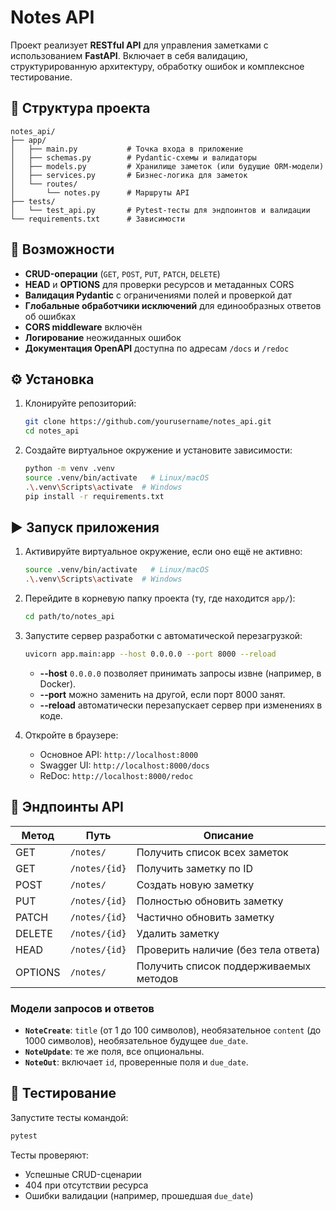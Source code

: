 # Notes API

Проект реализует **RESTful API** для управления заметками с использованием **FastAPI**. Включает в себя валидацию, структурированную архитектуру, обработку ошибок и комплексное тестирование.

## 📁 Структура проекта

```
notes_api/
├── app/
│   ├── main.py           # Точка входа в приложение
│   ├── schemas.py        # Pydantic-схемы и валидаторы
│   ├── models.py         # Хранилище заметок (или будущие ORM-модели)
│   ├── services.py       # Бизнес-логика для заметок
│   └── routes/
│       └── notes.py      # Маршруты API
├── tests/
│   └── test_api.py       # Pytest-тесты для эндпоинтов и валидации
└── requirements.txt      # Зависимости
```

## 🚀 Возможности

* **CRUD-операции** (`GET`, `POST`, `PUT`, `PATCH`, `DELETE`)
* **HEAD** и **OPTIONS** для проверки ресурсов и метаданных CORS
* **Валидация Pydantic** с ограничениями полей и проверкой дат
* **Глобальные обработчики исключений** для единообразных ответов об ошибках
* **CORS middleware** включён
* **Логирование** неожиданных ошибок
* **Документация OpenAPI** доступна по адресам `/docs` и `/redoc`

## ⚙️ Установка

1. Клонируйте репозиторий:

   ```bash
   git clone https://github.com/yourusername/notes_api.git
   cd notes_api
   ```

2. Создайте виртуальное окружение и установите зависимости:

   ```bash
   python -m venv .venv
   source .venv/bin/activate   # Linux/macOS
   .\.venv\Scripts\activate  # Windows
   pip install -r requirements.txt
   ```

## ▶️ Запуск приложения

1. Активируйте виртуальное окружение, если оно ещё не активно:

   ```bash
   source .venv/bin/activate   # Linux/macOS
   .\.venv\Scripts\activate  # Windows
   ```

2. Перейдите в корневую папку проекта (ту, где находится `app/`):

   ```bash
   cd path/to/notes_api
   ```

3. Запустите сервер разработки с автоматической перезагрузкой:

   ```bash
   uvicorn app.main:app --host 0.0.0.0 --port 8000 --reload
   ```

   * **--host** `0.0.0.0` позволяет принимать запросы извне (например, в Docker).
   * **--port** можно заменить на другой, если порт 8000 занят.
   * **--reload** автоматически перезапускает сервер при изменениях в коде.

4. Откройте в браузере:

   * Основное API: `http://localhost:8000`
   * Swagger UI: `http://localhost:8000/docs`
   * ReDoc: `http://localhost:8000/redoc`

## 📑 Эндпоинты API

| Метод   | Путь          | Описание                               |
| ------- | ------------- | -------------------------------------- |
| GET     | `/notes/`     | Получить список всех заметок           |
| GET     | `/notes/{id}` | Получить заметку по ID                 |
| POST    | `/notes/`     | Создать новую заметку                  |
| PUT     | `/notes/{id}` | Полностью обновить заметку             |
| PATCH   | `/notes/{id}` | Частично обновить заметку              |
| DELETE  | `/notes/{id}` | Удалить заметку                        |
| HEAD    | `/notes/{id}` | Проверить наличие (без тела ответа)    |
| OPTIONS | `/notes/`     | Получить список поддерживаемых методов |

### Модели запросов и ответов

* **`NoteCreate`**: `title` (от 1 до 100 символов), необязательное `content` (до 1000 символов), необязательное будущее `due_date`.
* **`NoteUpdate`**: те же поля, все опциональны.
* **`NoteOut`**: включает `id`, проверенные поля и `due_date`.

## 🧪 Тестирование

Запустите тесты командой:

```bash
pytest
```

Тесты проверяют:

* Успешные CRUD-сценарии
* 404 при отсутствии ресурса
* Ошибки валидации (например, прошедшая `due_date`)
